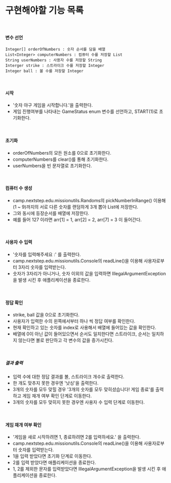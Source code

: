 # **구현해야할 기능 목록**
<br/>

#### 변수 선언
    Integer[] orderOfNumbers : 숫자 순서를 담을 배열 
    List<Integer> computerNumbers : 컴퓨터 수를 저장할 List
    String userNumbers : 사용자 수를 저장할 String
    Interger strike : 스트라이크 수를 저장할 Integer
    Integer ball : 볼 수를 저장할 Integer

<br/>

#### 시작
* '숫자 야구 게임을 시작합니다.'을 출력한다.
* 게임 진행여부를 나타내는 GameStatus enum 변수를 선언하고, START(1)로 초기화한다.
  
<br/>

#### 초기화
* orderOfNumbers의 모든 원소를 0으로 초기화한다.
* computerNumbers를 clear()를 통해 초기화한다.
* userNumbers을 빈 문자열로 초기화한다.

<br/>

#### 컴퓨터 수 생성
* camp.nextstep.edu.missionutils.Randoms의 pickNumberInRange() 이용해 (1 ~ 9)까지의 서로 다른 숫자를 랜덤하게 3개 뽑아 List에 저장한다.
* 그와 동시에 등장순서를 배열에 저장한다.
* 예를 들어 127 이라면 arr[1] = 1, arr[2] = 2, arr[7] = 3 이 들어간다.


<br/>

#### 사용자 수 입력
* '숫자를 입력해주세요 :' 를 출력한다.
* camp.nextstep.edu.missionutils.Console의 readLine()을 이용해 사용자로부터 3자리 숫자를 입력받는다.
* 숫자가 3자리가 아니거나, 숫자 이외의 값을 입력하면 IllegalArgumentException을 발생 시킨 후 애플리케이션을 종료한다.

<br/>

#### 정답 확인
* strike, ball 값을 0으로 초기화한다.
* 사용자가 입력한 수의 왼쪽에서부터 하나 씩 정답 여부를 확인한다.
* 현재 확인하고 있는 숫자를 index로 사용해서 배열에 들어있는 값을 확인한다.
* 배열에 0이 아닌 값이 들어있으면서 순서도 일치한다면 스트라이크, 순서는 일치하지 않는다면 볼로 판단하고 각 변수의 값을 증가시킨다.

<br/>

##### 결과 출력

* 입력 수에 대한 정답 결과를 볼, 스트라이크 개수로 출력한다.
* 한 개도 맞추지 못한 경우엔 '낫싱'을 출력한다.
* 3개의 숫자를 모두 맞힐 경우 '3개의 숫자를 모두 맞히셨습니다! 게임 종료'를 출력하고 게임 재개 여부 확인 단계로 이동한다.
* 3개의 숫자를 모두 맞히지 못한 경우엔 사용자 수 입력 단계로 이동한다.

<br/>

#### 게임 재개 여부 확인

* '게임을 새로 시작하려면 1, 종료하려면 2를 입력하세요.' 을 출력한다.
* camp.nextstep.edu.missionutils.Console의 readLine()을 이용해 사용자로부터 숫자를 입력받는다.
* 1을 입력 받았다면 초기화 단계로 이동한다.
* 2를 입력 받았다면 애플리케이션을 종료한다.
* 1, 2를 제외한 문자를 입력받았다면 IllegalArgumentException을 발생 시킨 후 애플리케이션을 종료한다.
